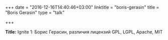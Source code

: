 +++
date = "2016-12-16T14:40:46+03:00"
linktitle = "boris-gerasin"
title = "Boris Gerasin"
type = "talk"

+++

<div class="span-15  ">
  <div class="span-15  last ">
  <p><strong>Title:</strong>
Ignite 1: Борис Герасин, различия лицензий GPL, LGPL, Apache, MIT 
</p>



  </div>
</div>

